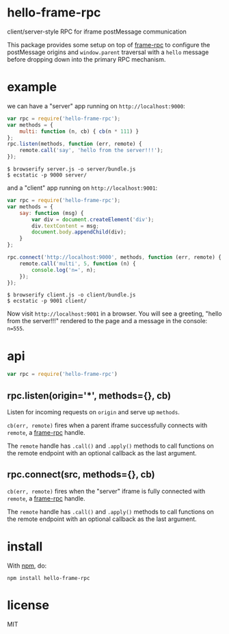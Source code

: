 # hello-frame-rpc

client/server-style RPC for iframe postMessage communication

This package provides some setup on top of
[frame-rpc](https://npmjs.com/package/frame-rpc) to configure the postMessage
origins and `window.parent` traversal with a `hello` message before dropping
down into the primary RPC mechanism.

# example

we can have a "server" app running on `http://localhost:9000`:

``` js
var rpc = require('hello-frame-rpc');
var methods = {
    multi: function (n, cb) { cb(n * 111) }
};
rpc.listen(methods, function (err, remote) {
    remote.call('say', 'hello from the server!!!');
});
```

```
$ browserify server.js -o server/bundle.js
$ ecstatic -p 9000 server/
```

and a "client" app running on `http://localhost:9001`:

``` js
var rpc = require('hello-frame-rpc');
var methods = {
    say: function (msg) {
        var div = document.createElement('div');
        div.textContent = msg;
        document.body.appendChild(div);
    }
};

rpc.connect('http://localhost:9000', methods, function (err, remote) {
    remote.call('multi', 5, function (n) {
        console.log('n=', n);
    });
});
```

```
$ browserify client.js -o client/bundle.js
$ ecstatic -p 9001 client/
```

Now visit `http://localhost:9001` in a browser. You will see a greeting,
"hello from the server!!!" rendered to the page and a message in the console:
`n=555`.

# api

``` js
var rpc = require('hello-frame-rpc')
```

## rpc.listen(origin='*', methods={}, cb)

Listen for incoming requests on `origin` and serve up `methods`.

`cb(err, remote)` fires when a parent iframe successfully connects with
`remote`, a [frame-rpc](https://npmjs.com/package/frame-rpc) handle.

The `remote` handle has `.call()` and `.apply()` methods to call functions on
the remote endpoint with an optional callback as the last argument.

## rpc.connect(src, methods={}, cb)

`cb(err, remote)` fires when the "server" iframe is fully connected with
`remote`, a [frame-rpc](https://npmjs.com/package/frame-rpc) handle.

The `remote` handle has `.call()` and `.apply()` methods to call functions on
the remote endpoint with an optional callback as the last argument.

# install

With [npm](https://npmjs.com), do:

```
npm install hello-frame-rpc
```

# license

MIT
